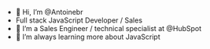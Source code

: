 - 👋 Hi, I’m @Antoinebr
- Full stack JavaScript Developer / Sales
- 👀 I’m a Sales Engineer / technical specialist at @HubSpot
- 🌱 I’m always learning more about JavaScript 

<!---
Antoinebr/Antoinebr is a ✨ special ✨ repository because its `README.md` (this file) appears on your GitHub profile.
You can click the Preview link to take a look at your changes.
--->
